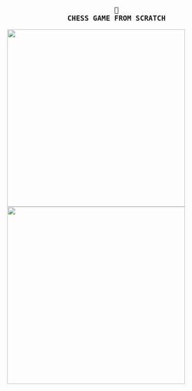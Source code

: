 <h3 align="center">
    <samp>
        <b>
            <a>
               👑
                <br>
                CHESS GAME FROM SCRATCH
            </a>
        </b>
    <samp/>
</h3>
    
<img width="410" height="410" src="https://github.com/FloWinkler/chess-game/assets/135036974/1e3bba80-c799-4ded-b35a-a34041e8498c" align="center"     />
<img width="410" height="410" src="https://github.com/FloWinkler/chess-game/assets/135036974/c884b1c0-8bb3-4141-99ee-a7ec75a0d059" align="center"     /><br><br>




